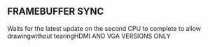 ## FRAMEBUFFER SYNC

Waits for the latest update on the second CPU to complete to allow drawingwithout tearingHDMI AND VGA VERSIONS ONLY